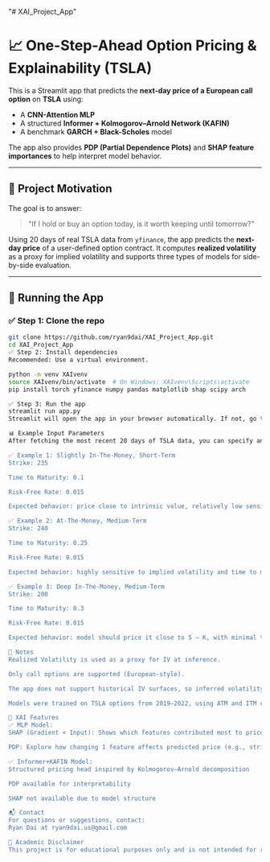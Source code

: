 "# XAI_Project_App" 

# 📈 One-Step-Ahead Option Pricing & Explainability (TSLA)

This is a Streamlit app that predicts the **next-day price of a European call option** on **TSLA** using:

- A **CNN-Attention MLP**
- A structured **Informer + Kolmogorov–Arnold Network (KAFIN)**
- A benchmark **GARCH + Black-Scholes** model

The app also provides **PDP (Partial Dependence Plots)** and **SHAP feature importances** to help interpret model behavior.

---

## 🧠 Project Motivation

The goal is to answer:
> "If I hold or buy an option today, is it worth keeping until tomorrow?"

Using 20 days of real TSLA data from `yfinance`, the app predicts the **next-day price** of a user-defined option contract. It computes **realized volatility** as a proxy for implied volatility and supports three types of models for side-by-side evaluation.

---

## 🚀 Running the App

### ✅ Step 1: Clone the repo
```bash
git clone https://github.com/ryan9dai/XAI_Project_App.git
cd XAI_Project_App
✅ Step 2: Install dependencies
Recommended: Use a virtual environment.

python -m venv XAIvenv
source XAIvenv/bin/activate  # On Windows: XAIvenv\Scripts\activate
pip install torch yfinance numpy pandas matplotlib shap scipy arch

✅ Step 3: Run the app
streamlit run app.py
Streamlit will open the app in your browser automatically. If not, go to http://localhost:8501.

📊 Example Input Parameters
After fetching the most recent 20 days of TSLA data, you can specify any in-the-money or at-the-money call option (as that's what the model was trained on). Here are a few valid examples:

✅ Example 1: Slightly In-The-Money, Short-Term
Strike: 235

Time to Maturity: 0.1

Risk-Free Rate: 0.015

Expected behavior: price close to intrinsic value, relatively low sensitivity to volatility.

✅ Example 2: At-The-Money, Medium-Term
Strike: 240

Time to Maturity: 0.25

Risk-Free Rate: 0.015

Expected behavior: highly sensitive to implied volatility and time to maturity. Great for SHAP/PDP insights.

✅ Example 3: Deep In-The-Money, Medium-Term
Strike: 200

Time to Maturity: 0.3

Risk-Free Rate: 0.015

Expected behavior: model should price it close to S − K, with minimal time value.

📌 Notes
Realized Volatility is used as a proxy for IV at inference.

Only call options are supported (European-style).

The app does not support historical IV surfaces, so inferred volatility is a simplified estimate.

Models were trained on TSLA options from 2019–2022, using ATM and ITM calls only.

🧠 XAI Features
✅ MLP Model:
SHAP (Gradient × Input): Shows which features contributed most to price

PDP: Explore how changing 1 feature affects predicted price (e.g., strike, TTM, IV)

✅ Informer+KAFIN Model:
Structured pricing head inspired by Kolmogorov–Arnold decomposition

PDP available for interpretability

SHAP not available due to model structure

📬 Contact
For questions or suggestions, contact:
Ryan Dai at ryan9dai.us@gmail.com

🧠 Academic Disclaimer
This project is for educational purposes only and is not intended for real trading or financial advice.